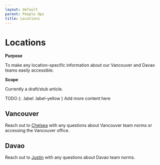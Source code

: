 ```yaml
---
layout: default
parent: People Ops
title: Locations
---
```


# Locations

**Purpose**

To make any location-specific information about our Vancouver and Davao teams easily accessible.

**Scope**

Currently a draft/stub article.

TODO
{: .label .label-yellow } Add more content here

## Vancouver

Reach out to [Chelsea](mailto:chelsea@countable.ca) with any questions about Vancouver team norms or accessing the Vancouver office.

## Davao

Reach out to [Justin](mailto:justin@countable.ca) with any questions about Davao team norms.